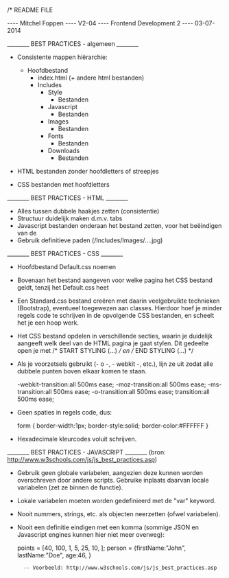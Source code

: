 /* README FILE 

---- Mitchel Foppen
---- V2-04
---- Frontend Development 2
---- 03-07-2014

________ BEST PRACTICES - algemeen ________

- Consistente mappen hiërarchie: 
	
	- Hoofdbestand
		- index.html (+ andere html bestanden)
		- Includes
			- Style
				- Bestanden
			- Javascript
				- Bestanden
			- Images
				- Bestanden
			- Fonts
				- Bestanden
			- Downloads
				- Bestanden

- HTML bestanden zonder hoofdletters of streepjes
- CSS bestanden met hoofdletters

________ BEST PRACTICES - HTML ________

- Alles tussen dubbele haakjes zetten (consistentie)
- Structuur duidelijk maken d.m.v. tabs
- Javascript bestanden onderaan het bestand zetten, voor het beëindigen van de </body>
- Gebruik definitieve paden (/Includes/Images/....jpg)

________ BEST PRACTICES - CSS ________

- Hoofdbestand Default.css noemen
- Bovenaan het bestand aangeven voor welke pagina het CSS bestand geldt, tenzij het Default.css heet
- Een Standard.css bestand creëren met daarin veelgebruikte technieken (Bootstrap), eventueel toegewezen aan classes. 
  Hierdoor hoef je minder regels code te schrijven in de opvolgende CSS bestanden, en scheelt het je een
  hoop werk.
- Het CSS bestand opdelen in verschillende secties, waarin je duidelijk aangeeft welk deel van de HTML pagina je gaat stylen. 
  Dit gedeelte open je met /* START STYLING (...) */ en /* END STYLING (...) */
- Als je voorzetsels gebruikt (- o -, - webkit -, etc.), lijn ze uit zodat alle dubbele punten boven elkaar komen te staan.

	-webkit-transition:all 500ms ease;
	   -moz-transition:all 500ms ease;
		-ms-transition:all 500ms ease;
		 -o-transition:all 500ms ease;
			transition:all 500ms ease;

- Geen spaties in regels code, dus:

	form
	{
		border-width:1px;
		border-style:solid;
		border-color:#FFFFFF
	}

- Hexadecimale kleurcodes voluit schrijven.

________ BEST PRACTICES - JAVASCRIPT ________ (bron: http://www.w3schools.com/js/js_best_practices.asp)

- Gebruik geen globale variabelen, aangezien deze kunnen worden overschreven door andere scripts. Gebruike inplaats daarvan 
  locale variabelen (zet ze binnen de functie).
- Lokale variabelen moeten worden gedefinieerd met de "var" keyword.
- Nooit nummers, strings, etc. als objecten neerzetten (ofwel variabelen).
- Nooit een definitie eindigen met een komma (sommige JSON en Javascript engines kunnen hier niet meer overweg):

	points = [40, 100, 1, 5, 25, 10, ];
	person = {firstName:"John", lastName:"Doe", age:46, }

		-- Voorbeeld: http://www.w3schools.com/js/js_best_practices.asp



